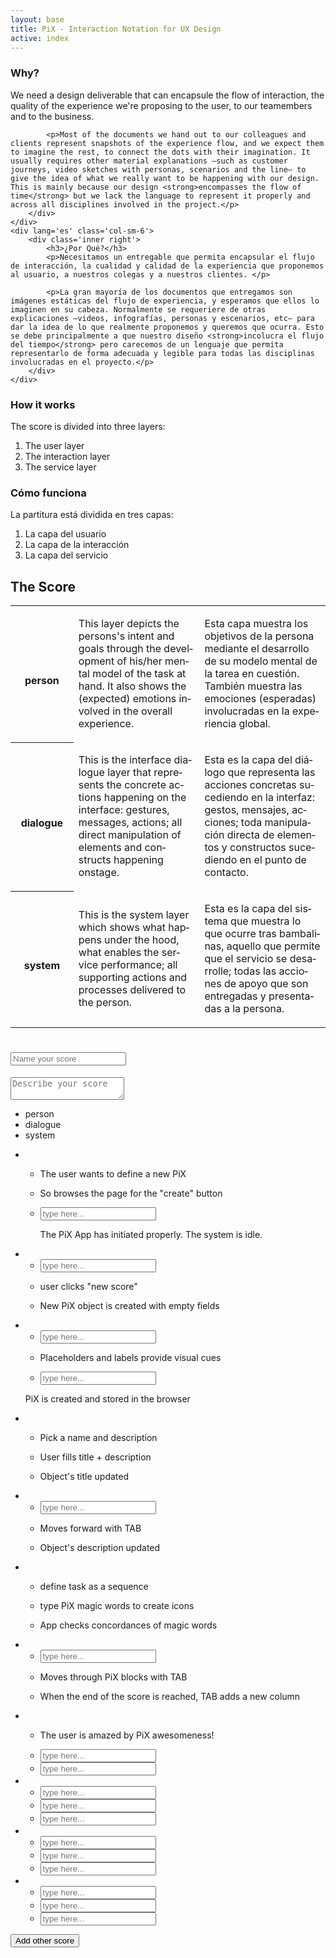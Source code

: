 ```yaml
---
layout: base
title: PiX - Interaction Notation for UX Design
active: index
---
```


<div class='row'>
    <div lang='en' class='col-sm-6'>
        <div class='inner left'>
            <h3>Why?</h3>
            <p>We need a design deliverable that can encapsule the flow of interaction, the quality of the experience we're proposing to the user, to our teamembers and to the business.</p>
            
            <p>Most of the documents we hand out to our colleagues and clients represent snapshots of the experience flow, and we expect them to imagine the rest, to connect the dots with their imagination. It usually requires other material explanations —such as customer journeys, video sketches with personas, scenarios and the line— to give the idea of what we really want to be happening with our design. This is mainly because our design <strong>encompasses the flow of time</strong> but we lack the language to represent it properly and across all disciplines involved in the project.</p>
        </div>
    </div>
    <div lang='es' class='col-sm-6'>
        <div class='inner right'>
            <h3>¿Por Qué?</h3>
            <p>Necesitamos un entregable que permita encapsular el flujo de interacción, la cualidad y calidad de la experiencia que proponemos al usuario, a nuestros colegas y a nuestros clientes. </p>

            <p>La gran mayoría de los documentos que entregamos son imágenes estáticas del flujo de experiencia, y esperamos que ellos lo imaginen en su cabeza. Normalmente se requeriere de otras explicaciones —videos, infografías, personas y escenarios, etc— para dar la idea de lo que realmente proponemos y queremos que ocurra. Esto se debe principalmente a que nuestro diseño <strong>incolucra el flujo del tiempo</strong> pero carecemos de un lenguaje que permita representarlo de forma adecuada y legible para todas las disciplinas involucradas en el proyecto.</p>
        </div>
    </div>
</div>

<div class='row'>
    <div lang='en' class='col-sm-6'>
        <div class='inner left'>
            <h3>How it works</h3>
            <p>The score is divided into three layers:</p>
            <ol>
                <li>The user layer</li>
                <li>The interaction layer</li>
                <li>The service layer</li>
            </ol>
        </div>
    </div>
    <div lang='es' class='col-sm-6'>
        <div class='inner right'>
            <h3>Cómo funciona</h3>
            <p>La partitura está dividida en tres capas:</p>
            <ol>
                <li>La capa del usuario</li>
                <li>La capa de la interacción</li>
                <li>La capa del servicio</li>
            </ol>
        </div>
    </div>
</div>

<h2>The Score</h2>

<table class='table pix-table'>
    <tr>
        <th style='width: 20%'>
            <i class='pix pix-user'></i><br>
            <label>person</label>
        </th>
        <td style='width: 40%' lang='en'>
            <p>This layer depicts the persons's intent and goals through the development of his/her mental model of the task at hand. It also shows the (expected) emotions involved in the overall experience.</p>
        </td>
        <td style='width: 40%' lang='es'>
            <p>Esta capa muestra los objetivos de la persona mediante el desarrollo de su modelo mental de la tarea en cuestión. También muestra las emociones (esperadas) involucradas en la experiencia global.</p>
        </td>
    </tr>
    <tr>
        <th style='width: 20%'>
            <i class='pix pix-interaction'></i><br>
            <label>dialogue</label>
        </th>
        <td style='width: 40%' lang='en'>
            <p>This is the interface dialogue layer that represents the concrete actions happening on the interface: gestures, messages, actions; all direct manipulation of elements and constructs happening onstage.</p>
        </td>
        <td style='width: 40%' lang='es'>
            <p>Esta es la capa del diálogo que representa las acciones concretas sucediendo en la interfaz: gestos, mensajes, acciones; toda manipulación directa de elementos y constructos sucediendo en el punto de contacto.</p>
        </td>
    </tr>
    <tr>
        <th style='width: 20%'>
            <i class='pix pix-gear'></i><br>
            <label>system</label>
        </th>
        <td style='width: 40%' lang='en'>
            <p>This is the system layer which shows what happens under the hood, what enables the service performance; all supporting actions and processes delivered to the person.</p>
        </td>
        <td style='width: 40%' lang='es'>
            <p>Esta es la capa del sistema que muestra lo que ocurre tras bambalinas, aquello que permite que el servicio se desarrolle; todas las acciones de apoyo que son entregadas y presentadas a la persona.</p>
        </td>
    </tr>
</table>

<h1 class='score-header'><input placeholder='Name your score'></h1>
<textarea class='score-description' placeholder='Describe your score'></textarea>
<div class='pix-score'>
     <ul class='pix-header col-sm-1 col-xs-3'>
        <li class='block block-user'><div class='pix-group'><i class='pix pix-user'></i><label>person</label></div></li>
        <li class='block block-dialogue'><div class='pix-group'><i class='pix pix-interaction'></i><label>dialogue</label></div></li>
        <li class='block block-system'><div class='pix-group'><i class='pix pix-gear'></i><label>system</label></div></li>
    </ul>
    <ul class='pix-steps'>
        <li class='pix-step col-sm-1 col-xs-3'>
            <ul>
                <li class='block block-user'>
                    <div class='pix-group'>
                        <div class='pix-stack'>
                            <i class='pix pix-cube'></i>
                            <i class='pix pix-think'></i>
                        </div>
                        <p>The user wants to define a new PiX</p>
                    </div>
                </li>
                <li class='block block-dialogue'>
                    <div class='pix-group'>
                        <div class='pix-stack'>
                            <i class='pix pix-mouse'></i>
                            <i class='pix pix-click-center'></i>
                            <i class='pix pix-arrows-vertical stack-upper-left'></i>
                        </div>
                        <p>So browses the page for the "create" button</p>
                    </div>
                </li>
                <li class='block block-system'>
                    <input type='text' placeholder='type here...'>
                </li>
                <div class='note'>
                    <p>The PiX App has initiated properly. The system is idle.</p>
                </div>
            </ul>
        </li>
        <li class='pix-step col-sm-1 col-xs-3'>
            <ul>
                <li class='block block-user'>
                    <input type='text' placeholder='type here...'>
                </li>
                <li class='block block-dialogue'>
                    <div class='pix-group'>
                        <div class='pix-stack'>
                            <i class='pix pix-mouse'></i>
                            <i class='pix pix-click-left'></i>
                            <i class='pix pix-plus stack-upper-left'></i>
                        </div>
                        <p>user clicks "new score"</p>
                    </div>
                </li>
                <li class='block block-system'>
                    <div class='pix-group'>
                        <div class='pix-stack'>
                            <i class='pix pix-circle-dashed'></i>
                            <i class='pix pix-cube'></i>
                        </div>
                        <p>New PiX object is created with empty fields</p>
                    </div>  
                </li>
            </ul>
        </li>
        <li class='pix-step col-sm-1 col-xs-3 split'>
            <ul>
                <li class='block block-user'>
                    <input type='text' placeholder='type here...'>
                </li>
                <li class='block block-dialogue'>
                    <div class='pix-group'>
                        <div class='pix-stack'>
                            <i class='pix pix-square-dashed'></i>
                            <i class='pix pix-read'></i>
                        </div>
                        <p>Placeholders and labels provide visual cues</p>
                    </div>
                </li>
                <li class='block block-system'>
                    <input type='text' placeholder='type here...'>
                </li>
            </ul>
            <div class='note'>
                <p>PiX is created and stored in the browser</p>
            </div>
        </li>
        <li class='pix-step col-sm-1 col-xs-3'>
            <ul>
                <li class='block block-user'>
                    <div class='pix-group'>
                        <div class='pix-stack'>
                            <i class='pix pix-think'></i>
                            <i class='pix pix-text'></i>
                        </div>
                        <p>Pick a name and description</p>
                    </div>
                </li>
                <li class='block block-dialogue'>
                    <div class='pix-group'>
                        <div class='pix-group'>
                        <div class='pix-stack'>
                            <i class='pix pix-keyboard'></i>
                            <i class='pix pix-keyboard-type stack-upper-left'></i>
                        </div>
                        <p>User fills title + description</p>
                    </div>
                    </div>
                </li>
                <li class='block block-system'>
                    <div class='pix-group'>
                        <div class='pix-stack'>
                            <i class='pix pix-reload'></i>
                            <i class='pix pix-cube'></i>
                        </div>
                        <p>Object's title updated</p>
                    </div>
                </li>
            </ul>
        </li>
        <li class='pix-step col-sm-1 col-xs-3'>
            <ul>
                <li class='block block-user'>
                    <input type='text' placeholder='type here...'>
                </li>
                <li class='block block-dialogue'>
                    <div class='pix-group'>
                        <div class='pix-stack'>
                            <i class='pix pix-keyboard'></i>
                            <i class='pix pix-keyboard-tab stack-upper-left'></i>
                        </div>
                        <p>Moves forward with TAB</p>
                    </div>
                </li>
                <li class='block block-system'>
                    <div class='pix-group'>
                        <div class='pix-stack'>
                            <i class='pix pix-reload'></i>
                            <i class='pix pix-cube'></i>
                        </div>
                        <p>Object's description updated</p>
                    </div>
                </li>
            </ul>
        </li>    
        <li class='pix-step col-sm-1 col-xs-3'>
            <ul>
                <li class='block block-user'>
                    <div class='pix-group'>
                        <div class='pix-stack'>
                            <i class='pix pix-think'></i>
                            <i class='pix pix-list'></i>
                        </div>
                        <p>define task as a sequence</p>
                    </div>
                </li>
                <li class='block block-dialogue'>
                    <div class='pix-group'>
                        <div class='pix-stack'>
                            <i class='pix pix-square-dashed'></i>
                            <i class='pix pix-type'></i>
                        </div>
                        <p>type PiX magic words to create icons</p>
                    </div>
                </li>
                <li class='block block-system'>
                    <div class='pix-group'>
                        <div class='pix-stack'>
                            <i class='pix pix-gear'></i>
                            <i class='pix pix-type'></i>
                        </div>
                        <p>App checks concordances of magic words</p>
                    </div>
                </li>
            </ul>
        </li>
        <li class='pix-step col-sm-1 col-xs-3'>
            <ul>
                <li class='block block-user'>
                    <input type='text' placeholder='type here...'>
                </li>
                <li class='block block-dialogue'>
                    <div class='pix-group'>
                        <div class='pix-stack'>
                            <i class='pix pix-keyboard'></i>
                            <i class='pix pix-keyboard-tab stack-upper-left'></i>
                        </div>
                        <p>Moves through PiX blocks with TAB</p>
                    </div>
                </li>
                <li class='block block-system'>
                    <div class='pix-group'>
                        <div class='pix-stack'>
                            <i class='pix pix-circle-dashed'></i>
                            <i class='pix pix-plus'></i>
                        </div>
                        <p>When the end of the score is reached, TAB adds a new column</p>
                    </div>
                </li>
            </ul>
        </li>
        <li class='pix-step col-sm-1 col-xs-3'>
            <ul>
                <li class='block block-user'>
                    <div class='pix-group'>
                        <i class='pix pix-user-surprised'></i>
                        <p>The user is amazed by PiX awesomeness!</p>
                    </div>
                </li>
                <li class='block block-dialogue'>
                    <input type='text' placeholder='type here...'>
                </li>
                <li class='block block-system'>
                    <input type='text' placeholder='type here...'>
                </li>
            </ul>
        </li>
        <li class='pix-step col-sm-1 col-xs-3'>
            <ul>
                <li class='block block-user'>
                    <input type='text' placeholder='type here...'>
                </li>
                <li class='block block-dialogue'>
                    <input type='text' placeholder='type here...'>
                </li>
                <li class='block block-system'>
                    <input type='text' placeholder='type here...'>
                </li>
            </ul>
        </li>
        <li class='pix-step col-sm-1 col-xs-3'>
            <ul>
                <li class='block block-user'>
                    <input type='text' placeholder='type here...'>
                </li>
                <li class='block block-dialogue'>
                    <input type='text' placeholder='type here...'>
                </li>
                <li class='block block-system'>
                    <input type='text' placeholder='type here...'>
                </li>
            </ul>
        </li>
        <li class='pix-step col-sm-1 col-xs-3'>
            <ul>
                <li class='block block-user'>
                    <input type='text' placeholder='type here...'>
                </li>
                <li class='block block-dialogue'>
                    <input type='text' placeholder='type here...'>
                </li>
                <li class='block block-system'>
                    <input type='text' placeholder='type here...'>
                </li>
            </ul>
        </li>
    </ul>
</div>

<button class='btn btn-primary'>Add other score</button>
